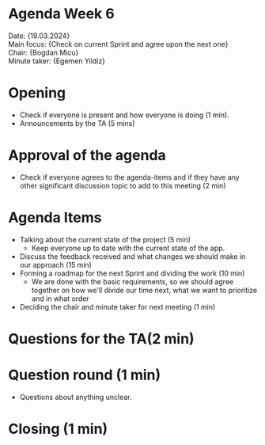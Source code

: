 # Agenda Week 6





Date:           {19.03.2024}\
Main focus:     {Check on current Sprint and agree upon the next one}\
Chair:          {Bogdan Micu}\
Minute taker:   {Egemen Yildiz}



# Opening
- Check if everyone is present and how everyone is doing (1 min). 
- Announcements by the TA (5 mins)

# Approval of the agenda
- Check if everyone agrees to the agenda-items and if they have any other significant discussion topic to add to this meeting (2 min)

# Agenda Items


- Talking about the current state of the project (5 min)
   - Keep everyone up to date with the current state of the app.
- Discuss the feedback received and what changes we should make in our approach (15 min)
- Forming a roadmap for the next Sprint and dividing the work (10 min)
   - We are done with the basic requirements, so we should agree together on how we'll divide our time next, what we want to prioritize and in what order
- Deciding the chair and minute taker for next meeting (1 min)    
     
 

# Questions for the TA(2 min)


# Question round (1 min)
 - Questions about anything unclear.

# Closing (1 min)


